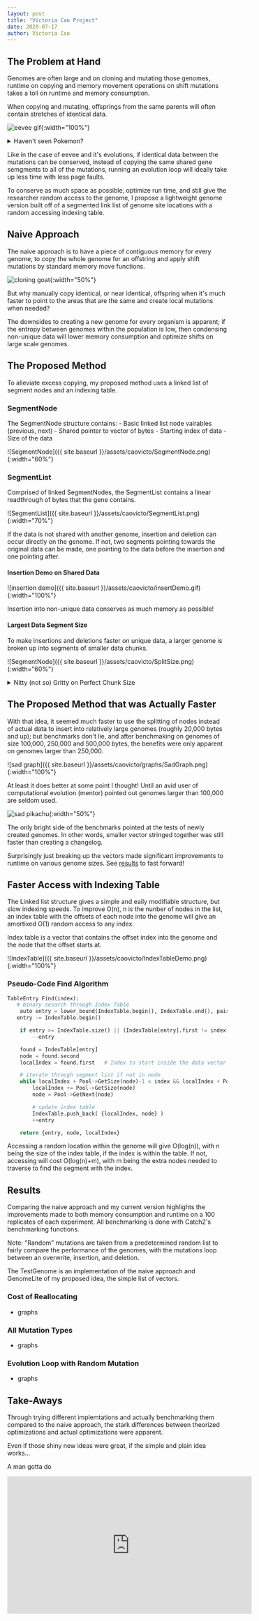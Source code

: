 ```yaml
---
layout: post
title: "Victoria Cao Project"
date: 2020-07-17
author: Victoria Cao
---
```


## The Problem at Hand ##
Genomes are often large and on cloning and mutating those genomes, runtime on copying and memory movement operations on shift mutations takes a toll on runtime and memory consumption. 

When copying and mutating, offsprings from the same parents will often contain stretches of identical data.

![eevee gif](https://data.whicdn.com/images/251897145/original.gif){:width="100%"}

<details>
  <summary>Haven't seen Pokemon?</summary>
  The gif shows many evolutions from eevee! You can think of eevee like the parent genome, and the evolutions as mutated offsprings.
</details>

Like in the case of eevee and it's evolutions, if identical data between the mutations can be conserved, instead of copying the same shared gene semgments to all of the mutations, running an evolution loop will ideally take up less time with less page faults. 

To conserve as much space as possible, optimize run time, and still give the researcher random access to the genome, I propose a lightweight genome version built off of a segmented link list of genome site locations with a random accessing indexing table.

## Naive Approach ##
The naive approach is to have a piece of contiguous memory for every genome, to copy the whole genome for an offstring and apply shift mutations by standard memory move functions. 

![cloning goat](https://media0.giphy.com/media/ctWSqhTv0LXd6/giphy.gif){:width="50%"}

But why manually copy identical, or near identical, offspring when it's much faster to point to the areas that are the same and create local mutations when needed?

The downsides to creating a new genome for every organism is apparent; if the entropy between genomes within the population is low, then condensing non-unique data will lower memory consumption and optimize shifts on large scale genomes.

## The Proposed Method ##
To alleviate excess copying, my proposed method uses a linked list of segment nodes and an indexing table.

### SegmentNode ###
The SegmentNode structure contains:
    - Basic linked list node vairables (previous, next)
    - Shared pointer to vector of bytes
    - Starting index of data
    - Size of the data

![SegmentNode]({{ site.baseurl }}/assets/caovicto/SegmentNode.png){:width="60%"}

### SegmentList ###
Comprised of linked SegmentNodes, the SegmentList contains a linear readthrough of bytes that the gene contains. 

![SegmentList]({{ site.baseurl }}/assets/caovicto/SegmentList.png){:width="70%"}

If the data is not shared with another genome, insertion and deletion can occur directly on the genome. If not, two segments pointing towards the original data can be made, one pointing to the data before the insertion and one pointing after.

#### Insertion Demo on Shared Data ####
![insertion demo]({{ site.baseurl }}/assets/caovicto/insertDemo.gif){:width="100%"}

Insertion into non-unique data conserves as much memory as possible!

#### Largest Data Segment Size ####
To make insertions and deletions faster on unique data, a larger genome is broken up into segments of smaller data chunks.

![SegmentNode]({{ site.baseurl }}/assets/caovicto/SplitSize.png){:width="60%"}

<details>
  <summary>Nitty (not so) Gritty on Perfect Chunk Size</summary>

  With how much theory did me dirty, I decided to manually bench sizes that felt about right for the genomes without making the list too long. After using a basic linear regression on the chunk sizes and genome sizes that had the best results from my thought up many, I settled on 0.13*genomeSize. 

  How it settled on 0.13 nicely is a mystery.
</details>


## The Proposed Method that was Actually Faster ##
With that idea, it seemed much faster to use the splitting of nodes instead of actual data to insert into relatively large genomes (roughly 20,000 bytes and up); but benchmarks don't lie, and after benchmaking on genomes of size 100,000, 250,000 and 500,000 bytes, the benefits were only apparent on genomes larger than 250,000.

![sad graph]({{ site.baseurl }}/assets/caovicto/graphs/SadGraph.png){:width="100%"}

At least it does better at some point I thought! Until an avid user of computational evolution (mentor) pointed out genomes larger than 100,000 are seldom used.

![sad pikachu](https://media.comicbook.com/2017/04/pokemon-sad-moments-pikachu-crying-990351-1280x0.jpg){:width="50%"}

The only bright side of the benchmarks pointed at the tests of newly created genomes. In other words, smaller vector stringed together was still faster than creating a changelog.

Surprisingly just breaking up the vectors made significant improvements to runtime on various genome sizes. See <a href="https://caovicto.github.io/waves/blog/Victoria-Cao.html#results">results</a> to fast forward!


## Faster Access with Indexing Table ##
The Linked list structure gives a simple and eaily modifiable structure, but slow indexing speeds. To improve O(n), n is the nunber of nodes in the list, an index table with the offsets of each node into the genome will give an amortixed O(1) random access to any index.

Index table is a vector that contains the offset index into the genome and the node that the offset starts at.

![IndexTable]({{ site.baseurl }}/assets/caovicto/IndexTableDemo.png){:width="100%"}

### Pseudo-Code Find Algorithm ###

```python
TableEntry Find(index):
   # binary sesarch through Index Table 
    auto entry = lower_bound(IndexTable.begin(), IndexTable.end(), pair(index, 0)) 
   entry -= IndexTable.begin()

    if entry >= IndexTable.size() || (IndexTable[entry].first != index && entry)
        --entry

    found = IndexTable[entry]
    node = found.second
    localIndex = found.first   # Index to start inside the data vector

    # iterate through segment list if not in node
    while localIndex + Pool->GetSize(node)-1 < index && localIndex + Pool->GetSize(node) < SiteCount
        localIndex += Pool->GetSize(node)
        node = Pool->GetNext(node)

        # update index table
        IndexTable.push_back( {localIndex, node} )
        ++entry

    return {entry, node, localIndex}
```

Accessing a random location within the genome will give O(log(n)), with n being the size of the index table, if the index is within the table. If not, accessing will cost O(log(n)+m), with m being the extra nodes needed to traverse to find the segment with the index.

## Results ##
Comparing the naive approach and my current version highlights the improvements made to both memory consumption and runtime on a 100 replicates of each experiment. All benchmarking is done with Catch2's benchmarking functions.

Note: "Random" mutations are taken from a predetermined random list to fairly compare the performance of the genomes, with the mutations loop between an overwrite, insertion, and deletion.

The TestGenome is an implementation of the naive approach and GenomeLite of my proposed idea, the simple list of vectors.

### Cost of Reallocating ###
- graphs

### All Mutation Types ###
- graphs

### Evolution Loop with Random Mutation ###
- graphs

## Take-Aways ##
Through trying different implemtations and actually benchmarking them compared to the naive approach, the stark differences between theorized optimizations and actual optimizations were apparent. 

Even if those shiny new ideas were great, if the simple and plain idea works...

A man gotta do
<iframe width="560" height="315" src="https://www.youtube.com/watch?v=XejVB_fba04" frameborder="0" allow="accelerometer; autoplay; encrypted-media; gyroscope; picture-in-picture" allowfullscreen></iframe>